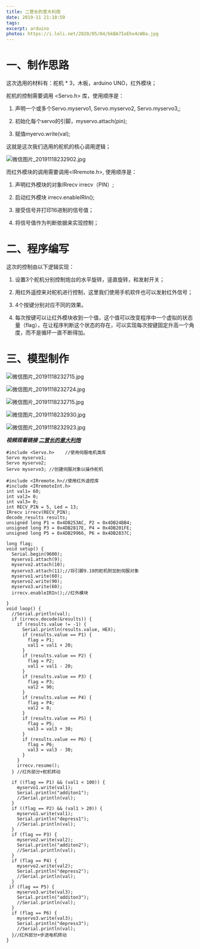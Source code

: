 ```yaml
---
title: 二营长的意大利炮
date: 2019-11 21:18:59
tags:
excerpt: arduino
photos: https://i.loli.net/2020/05/04/bkBA7IoEhx4cW8a.jpg
---
```

 # 一、制作思路

这次选用的材料有：舵机 * 3，木板，arduino UNO，红外模块；

舵机的控制需要调用 <Servo.h> 库，使用顺序是：

1. 声明一个或多个Servo.myservo1, Servo.myservo2, Servo.myservo3,;

2. 初始化每个servo的引脚，myservo.attach(pin);

3. 赋值myervo.write(val);

这就是这次我们选用的舵机的核心调用逻辑；

![微信图片_20191118232902.jpg](https://i.loli.net/2020/05/04/3HIVgcEsf5v6eCq.jpg)

而红外模块的调用需要调用<IRremote.h>, 使用顺序是：

1. 声明红外模块的对象IRrecv irrecv（PIN）;

2. 启动红外模块 irrecv.enableIRIn();

3. 接受信号并打印16进制的信号值；

4. 将信号值作为判断依据来实现控制；

# 二、程序编写





这次的控制由以下逻辑实现：

1. 设置3个舵机分别控制炮台的水平旋转，竖直旋转，和发射开关；

2. 用红外遥控来对舵机进行控制，这里我们使用手机软件也可以发射红外信号；

3. 4个按键分别对应不同的效果。

4. 每次按键可以让红外模块收到一个值，这个值可以改变程序中一个虚拟的状态量（flag），在让程序判断这个状态的存在，可以实现每次按键固定升高一个角度，而不是循环一直不断得加。

# 三、模型制作

![微信图片_20191118232715.jpg](https://i.loli.net/2020/05/04/mDfkciv9uLQ1JFM.jpg)

![微信图片_20191118232724.jpg](https://i.loli.net/2020/05/04/2tljbY5e38qapVL.jpg)

![微信图片_20191118232715.jpg](https://i.loli.net/2020/05/04/mDfkciv9uLQ1JFM.jpg)


![微信图片_20191118232930.jpg](https://i.loli.net/2020/05/04/ZcyBrbQNK1T6YtW.jpg)

![微信图片_20191118232923.jpg](https://i.loli.net/2020/05/04/bkBA7IoEhx4cW8a.jpg)

***视频观看链接 [二营长的意大利炮](https://www.bilibili.com/video/av76208160)***

```
#include <Servo.h>    //使用伺服电机类库
Servo myservo1;
Servo myservo2; 
Servo myservo3; //创建伺服对象以操作舵机

#include <IRremote.h>//使用红外遥控库
#include <IRremoteInt.h>
int val1= 60;
int val2= 0;
int val3= 0;
int RECV_PIN = 5, Led = 13;
IRrecv irrecv(RECV_PIN);
decode_results results;
unsigned long P1 = 0x4DB253AC, P2 = 0x4DB24BB4;
unsigned long P3 = 0x4DB2817E, P4 = 0x4DB201FE;
unsigned long P5 = 0x4DB29966, P6 = 0x4DB2837C;

long flag;
void setup() {
  Serial.begin(9600);
  myservo1.attach(9);
  myservo2.attach(10);
  myservo3.attach(11);//将引脚9.10的舵机附加到伺服对象
  myservo1.write(60);
  myservo2.write(90);
  myservo3.write(60);
  irrecv.enableIRIn();//红外模块

}
void loop() {
  //Serial.println(val);
  if (irrecv.decode(&results)) {
    if (results.value != -1) {
      Serial.println(results.value, HEX);
      if (results.value == P1) {
        flag = P1;
        val1 = val1 + 20;
      }
      if (results.value == P2) {
        flag = P2;
        val1 = val1 - 20;
      }
      if (results.value == P3) {
        flag = P3;
        val2 = 90;
      }
      if (results.value == P4) {
        flag = P4;
        val2 = 0;
      }
      if (results.value == P5) {
        flag = P5;
        val3 = val3 + 30;
      }
      if (results.value == P6) {
        flag = P6;
        val3 = val3 - 30;
      }
    }
    irrecv.resume();
  } //红外部分+舵机转动

  if ((flag == P1) && (val1 < 100)) {
    myservo1.write(val1);
    Serial.println("additon1");
    //Serial.println(val);
  }
  if ((flag == P2) && (val1 > 20)) {
    myservo1.write(val1);
    Serial.println("depress1");
    //Serial.println(val);
  }
  if (flag == P3) {
    myservo2.write(val2);
    Serial.println("additon2");
    //Serial.println(val);
  }
  if (flag == P4) {
    myservo2.write(val2);
    Serial.println("depress2");
    //Serial.println(val);
  }
 if (flag == P5) {
    myservo3.write(val3);
    Serial.println("additon3");
    //Serial.println(val);
  }
  if (flag == P6) {
    myservo3.write(val3);
    Serial.println("depress3");
    //Serial.println(val);
  }//红外部分+步进电机转动
}
```


